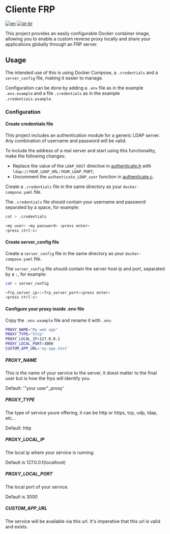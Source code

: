 # Cliente FRP

[![en](https://img.shields.io/badge/lang-en-red)](README_FRPC.md) [![pt-br](https://img.shields.io/badge/lang-pt--br-green)](README_FRPC.pt-br.md)

This project provides an easily configurable Docker container image, allowing you to enable a custom reverse proxy locally and share your applications globally through an FRP server.

## Usage

The intended use of this is using Docker Compose, a `.credentials` and a `server_config` file, making it easier to manage.  

Configuration can be done by adding a `.env` file as in the example `.env.example` and a file `.credentials` as in the example `.credentiais.example`.

### Configuration

#### Create credentials file

This project includes an authentication module for a generic LDAP server. Any combination of username and password will be valid.

To include the address of a real server and start using this functionality, make the following changes:

- Replace the value of the `LDAP_HOST` directive in [authenticate.h](/src/authenticate/authenticate.h) with `ldap://YOUR_LDAP_URL:YOUR_LDAP_PORT`;
- Uncomment the `authenticate_LDAP_user` function in [authenticate.c](/src/authenticate/authenticate.c).

Create a `.credentials` file in the same directory as your `docker-compose.yaml` file.  

The `.credentials` file should contain your username and password separated by a space, for example:  

```bash
cat > .credentials
```

```bash
<my user> <my password> <press enter>
<press ctrl-c>
```

#### Create server_config file

Create a `server_config` file in the same directory as your `docker-compose.yaml` file.  

The `server_config` file should contain the server host ip and port, separated by a `:`, for example:

```bash
cat > server_config
```

```bash
<frp_server_ip>:<frp_server_port><press enter>
<press ctrl-c>
```

#### Configure your proxy inside .env file

Copy the `.env.example` file and rename it with `.env`.  

```bash
PROXY_NAME="My web app"
PROXY_TYPE="http"
PROXY_LOCAL_IP=127.0.0.1
PROXY_LOCAL_PORT=3000
CUSTOM_APP_URL='my-app.test'
```

##### PROXY_NAME

This is the name of your service to the server, it doest matter to the final user but is how the frps will identify you.  

Default: '"your user"_proxy'  

##### PROXY_TYPE

The type of service youre offering, it can be http or https, tcp, udp, ldap, etc...  

Default: http

##### PROXY_LOCAL_IP

The local ip where your service is running.  

Default is 127.0.0.1(localhost)

##### PROXY_LOCAL_PORT

The local port of your service.  

Default is 3000

##### CUSTOM_APP_URL

The service will be available via this url. It's imperative that this url is valid and exists.
